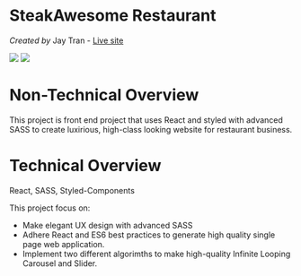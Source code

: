 # SteakAwesome Restaurant

_Created by_ Jay Tran - [Live site](https://steakawesome.netlify.app/)

![](public/readme/steak_awesome_restaurant.gif)
![](public/img/steak_awesome_restaurant.png)


# Non-Technical Overview
This project is front end project that uses React and styled with advanced SASS to create luxirious, high-class looking website for restaurant business.  


# Technical Overview

React, SASS, Styled-Components

This project focus on:
- Make elegant UX design with advanced SASS 
- Adhere React and ES6 best practices to generate high quality single page web application. 
- Implement two different algorimths to make high-quality Infinite Looping Carousel and Slider. 

